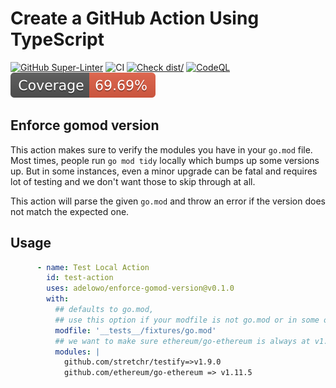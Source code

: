 # Create a GitHub Action Using TypeScript

[![GitHub Super-Linter](https://github.com/actions/typescript-action/actions/workflows/linter.yml/badge.svg)](https://github.com/super-linter/super-linter)
![CI](https://github.com/actions/typescript-action/actions/workflows/ci.yml/badge.svg)
[![Check dist/](https://github.com/actions/typescript-action/actions/workflows/check-dist.yml/badge.svg)](https://github.com/actions/typescript-action/actions/workflows/check-dist.yml)
[![CodeQL](https://github.com/actions/typescript-action/actions/workflows/codeql-analysis.yml/badge.svg)](https://github.com/actions/typescript-action/actions/workflows/codeql-analysis.yml)
[![Coverage](./badges/coverage.svg)](./badges/coverage.svg)


## Enforce gomod version

This action makes sure to verify the modules you have in your `go.mod` file. Most
times, people run `go mod tidy` locally which bumps up some versions up. But in
some instances, even a minor upgrade can be fatal and requires lot of testing
and we don't want those to skip through at all.

This action will parse the given `go.mod` and throw an error if the version does
not match the expected one.

## Usage

```yaml
      - name: Test Local Action
        id: test-action
        uses: adelowo/enforce-gomod-version@v0.1.0
        with:
          ## defaults to go.mod, 
          ## use this option if your modfile is not go.mod or in some other directory
          modfile: '__tests__/fixtures/go.mod'
          ## we want to make sure ethereum/go-ethereum is always at v1.11.5
          modules: |
            github.com/stretchr/testify=>v1.9.0
            github.com/ethereum/go-ethereum => v1.11.5
```
